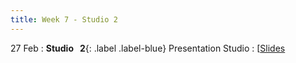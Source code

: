 ```yaml
---
title: Week 7 - Studio 2
---
```


27 Feb
: **Studio &nbsp; 2**{: .label .label-blue} Presentation Studio
  : [[Slides](https://canvas.nus.edu.sg/courses/42112/pages/studio-2-presentation-studio?module_item_id=97294])
